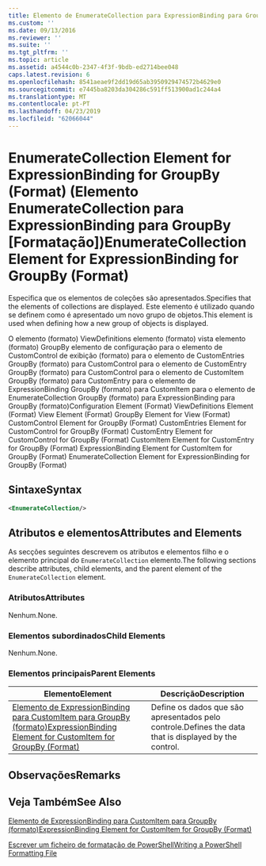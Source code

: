 ```yaml
---
title: Elemento de EnumerateCollection para ExpressionBinding para GroupBy (formato) | Documentos da Microsoft
ms.custom: ''
ms.date: 09/13/2016
ms.reviewer: ''
ms.suite: ''
ms.tgt_pltfrm: ''
ms.topic: article
ms.assetid: a4544c0b-2347-4f3f-9bdb-ed2714bee048
caps.latest.revision: 6
ms.openlocfilehash: 8541aeae9f2dd19d65ab3950929474572b4629e0
ms.sourcegitcommit: e7445ba8203da304286c591ff513900ad1c244a4
ms.translationtype: MT
ms.contentlocale: pt-PT
ms.lasthandoff: 04/23/2019
ms.locfileid: "62066044"
---
```

# <a name="enumeratecollection-element-for-expressionbinding-for-groupby-format"></a><span data-ttu-id="0699c-102">EnumerateCollection Element for ExpressionBinding for GroupBy (Format) (Elemento EnumerateCollection para ExpressionBinding para GroupBy [Formatação])</span><span class="sxs-lookup"><span data-stu-id="0699c-102">EnumerateCollection Element for ExpressionBinding for GroupBy (Format)</span></span>

<span data-ttu-id="0699c-103">Especifica que os elementos de coleções são apresentados.</span><span class="sxs-lookup"><span data-stu-id="0699c-103">Specifies that the elements of collections are displayed.</span></span> <span data-ttu-id="0699c-104">Este elemento é utilizado quando se definem como é apresentado um novo grupo de objetos.</span><span class="sxs-lookup"><span data-stu-id="0699c-104">This element is used when defining how a new group of objects is displayed.</span></span>

<span data-ttu-id="0699c-105">O elemento (formato) ViewDefinitions elemento (formato) vista elemento (formato) GroupBy elemento de configuração para o elemento de CustomControl de exibição (formato) para o elemento de CustomEntries GroupBy (formato) para CustomControl para o elemento de CustomEntry GroupBy (formato) para CustomControl para o elemento de CustomItem GroupBy (formato) para CustomEntry para o elemento de ExpressionBinding GroupBy (formato) para CustomItem para o elemento de EnumerateCollection GroupBy (formato) para ExpressionBinding para GroupBy (formato)</span><span class="sxs-lookup"><span data-stu-id="0699c-105">Configuration Element (Format) ViewDefinitions Element (Format) View Element (Format) GroupBy Element for View (Format) CustomControl Element for GroupBy (Format) CustomEntries Element for CustomControl for GroupBy (Format) CustomEntry Element for CustomControl for GroupBy (Format) CustomItem Element for CustomEntry for GroupBy (Format) ExpressionBinding Element for CustomItem for GroupBy (Format) EnumerateCollection Element for ExpressionBinding for GroupBy (Format)</span></span>

## <a name="syntax"></a><span data-ttu-id="0699c-106">Sintaxe</span><span class="sxs-lookup"><span data-stu-id="0699c-106">Syntax</span></span>

```xml
<EnumerateCollection/>
```

## <a name="attributes-and-elements"></a><span data-ttu-id="0699c-107">Atributos e elementos</span><span class="sxs-lookup"><span data-stu-id="0699c-107">Attributes and Elements</span></span>

<span data-ttu-id="0699c-108">As secções seguintes descrevem os atributos e elementos filho e o elemento principal do `EnumerateCollection` elemento.</span><span class="sxs-lookup"><span data-stu-id="0699c-108">The following sections describe attributes, child elements, and the parent element of the `EnumerateCollection` element.</span></span>

### <a name="attributes"></a><span data-ttu-id="0699c-109">Atributos</span><span class="sxs-lookup"><span data-stu-id="0699c-109">Attributes</span></span>

<span data-ttu-id="0699c-110">Nenhum.</span><span class="sxs-lookup"><span data-stu-id="0699c-110">None.</span></span>

### <a name="child-elements"></a><span data-ttu-id="0699c-111">Elementos subordinados</span><span class="sxs-lookup"><span data-stu-id="0699c-111">Child Elements</span></span>

<span data-ttu-id="0699c-112">Nenhum.</span><span class="sxs-lookup"><span data-stu-id="0699c-112">None.</span></span>

### <a name="parent-elements"></a><span data-ttu-id="0699c-113">Elementos principais</span><span class="sxs-lookup"><span data-stu-id="0699c-113">Parent Elements</span></span>

|<span data-ttu-id="0699c-114">Elemento</span><span class="sxs-lookup"><span data-stu-id="0699c-114">Element</span></span>|<span data-ttu-id="0699c-115">Descrição</span><span class="sxs-lookup"><span data-stu-id="0699c-115">Description</span></span>|
|-------------|-----------------|
|[<span data-ttu-id="0699c-116">Elemento de ExpressionBinding para CustomItem para GroupBy (formato)</span><span class="sxs-lookup"><span data-stu-id="0699c-116">ExpressionBinding Element for CustomItem for GroupBy (Format)</span></span>](./expressionbinding-element-for-customitem-for-groupby-format.md)|<span data-ttu-id="0699c-117">Define os dados que são apresentados pelo controle.</span><span class="sxs-lookup"><span data-stu-id="0699c-117">Defines the data that is displayed by the control.</span></span>|

## <a name="remarks"></a><span data-ttu-id="0699c-118">Observações</span><span class="sxs-lookup"><span data-stu-id="0699c-118">Remarks</span></span>

## <a name="see-also"></a><span data-ttu-id="0699c-119">Veja Também</span><span class="sxs-lookup"><span data-stu-id="0699c-119">See Also</span></span>

[<span data-ttu-id="0699c-120">Elemento de ExpressionBinding para CustomItem para GroupBy (formato)</span><span class="sxs-lookup"><span data-stu-id="0699c-120">ExpressionBinding Element for CustomItem for GroupBy (Format)</span></span>](./expressionbinding-element-for-customitem-for-groupby-format.md)

[<span data-ttu-id="0699c-121">Escrever um ficheiro de formatação de PowerShell</span><span class="sxs-lookup"><span data-stu-id="0699c-121">Writing a PowerShell Formatting File</span></span>](./writing-a-powershell-formatting-file.md)
